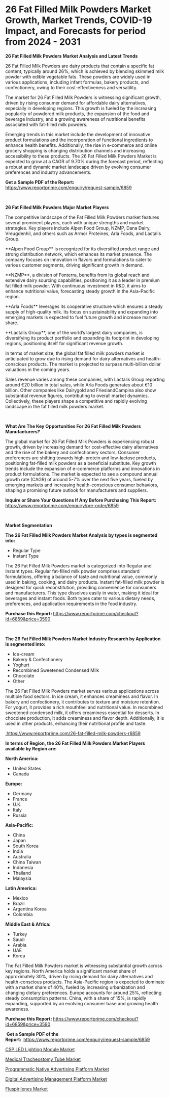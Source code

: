 <p><h1>26 Fat Filled Milk Powders Market Growth, Market Trends, COVID-19 Impact, and Forecasts for period from 2024 - 2031</h1></p><p><strong>26 Fat Filled Milk Powders Market Analysis and Latest Trends</strong></p>
<p><p>26 Fat Filled Milk Powders are dairy products that contain a specific fat content, typically around 26%, which is achieved by blending skimmed milk powder with edible vegetable fats. These powders are widely used in various applications, including infant formulas, bakery products, and confectionery, owing to their cost-effectiveness and versatility.</p><p>The market for 26 Fat Filled Milk Powders is witnessing significant growth, driven by rising consumer demand for affordable dairy alternatives, especially in developing regions. This growth is fueled by the increasing popularity of powdered milk products, the expansion of the food and beverage industry, and a growing awareness of nutritional benefits associated with fat-filled milk powders.</p><p>Emerging trends in this market include the development of innovative product formulations and the incorporation of functional ingredients to enhance health benefits. Additionally, the rise in e-commerce and online grocery shopping is changing distribution channels and increasing accessibility to these products. The 26 Fat Filled Milk Powders Market is expected to grow at a CAGR of 9.70% during the forecast period, reflecting a robust and dynamic market landscape driven by evolving consumer preferences and industry advancements.</p></p>
<p><strong>Get a Sample PDF of the Report:&nbsp;</strong> <a href="https://www.reportprime.com/enquiry/request-sample/6859">https://www.reportprime.com/enquiry/request-sample/6859</a></p>
<p>&nbsp;</p>
<p><strong>26 Fat Filled Milk Powders Major Market Players</strong></p>
<p><p>The competitive landscape of the Fat Filled Milk Powders market features several prominent players, each with unique strengths and market strategies. Key players include Alpen Food Group, NZMP, Dana Dairy, Vreugdenhil, and others such as Armor Proteines, Arla Foods, and Lactalis Group.</p><p>**Alpen Food Group** is recognized for its diversified product range and strong distribution network, which enhances its market presence. The company focuses on innovation in flavors and formulations to cater to various customer segments, driving significant growth in demand.</p><p>**NZMP**, a division of Fonterra, benefits from its global reach and extensive dairy sourcing capabilities, positioning it as a leader in premium fat filled milk powder. With continuous investment in R&D, it aims to enhance nutritional value, forecasting steady growth in the Asia-Pacific region.</p><p>**Arla Foods** leverages its cooperative structure which ensures a steady supply of high-quality milk. Its focus on sustainability and expanding into emerging markets is expected to fuel future growth and increase market share.</p><p>**Lactalis Group**, one of the world’s largest dairy companies, is diversifying its product portfolio and expanding its footprint in developing regions, positioning itself for significant revenue growth.</p><p>In terms of market size, the global fat filled milk powders market is anticipated to grow due to rising demand for dairy alternatives and health-conscious products. The market is projected to surpass multi-billion dollar valuations in the coming years.</p><p>Sales revenue varies among these companies, with Lactalis Group reporting around €20 billion in total sales, while Arla Foods generates about €10 billion. Other companies like Dairygold and FrieslandCampina also show substantial revenue figures, contributing to overall market dynamics. Collectively, these players shape a competitive and rapidly evolving landscape in the fat filled milk powders market.</p></p>
<p>&nbsp;</p>
<p><strong>What Are The Key Opportunities For 26 Fat Filled Milk Powders Manufacturers?</strong></p>
<p><p>The global market for 26 Fat Filled Milk Powders is experiencing robust growth, driven by increasing demand for cost-effective dairy alternatives and the rise of the bakery and confectionery sectors. Consumer preferences are shifting towards high-protein and low-lactose products, positioning fat-filled milk powders as a beneficial substitute. Key growth trends include the expansion of e-commerce platforms and innovations in product formulations. The market is expected to see a compound annual growth rate (CAGR) of around 5-7% over the next five years, fueled by emerging markets and increasing health-conscious consumer behaviors, shaping a promising future outlook for manufacturers and suppliers.</p></p>
<p><strong>Inquire or Share Your Questions If Any Before Purchasing This Report:</strong> <a href="https://www.reportprime.com/enquiry/pre-order/6859">https://www.reportprime.com/enquiry/pre-order/6859</a></p>
<p>&nbsp;</p>
<p><strong>Market Segmentation</strong></p>
<p><strong>The 26 Fat Filled Milk Powders Market Analysis by types is segmented into:</strong></p>
<p><ul><li>Regular Type</li><li>Instant Type</li></ul></p>
<p><p>The 26 Fat Filled Milk Powders market is categorized into Regular and Instant types. Regular fat-filled milk powder comprises standard formulations, offering a balance of taste and nutritional value, commonly used in baking, cooking, and dairy products. Instant fat-filled milk powder is designed for quick reconstitution, providing convenience for consumers and manufacturers. This type dissolves easily in water, making it ideal for beverages and instant foods. Both types cater to various dietary needs, preferences, and application requirements in the food industry.</p></p>
<p><strong>Purchase this Report:&nbsp;</strong><a href="https://www.reportprime.com/checkout?id=6859&price=3590">https://www.reportprime.com/checkout?id=6859&price=3590</a></p>
<p>&nbsp;</p>
<p><strong>The 26 Fat Filled Milk Powders Market Industry Research by Application is segmented into:</strong></p>
<p><ul><li>Ice-cream</li><li>Bakery & Confectionery</li><li>Yoghurt</li><li>Recombined Sweetened Condensed Milk</li><li>Chocolate</li><li>Other</li></ul></p>
<p><p>The 26 Fat Filled Milk Powders market serves various applications across multiple food sectors. In ice cream, it enhances creaminess and flavor. In bakery and confectionery, it contributes to texture and moisture retention. For yogurt, it provides a rich mouthfeel and nutritional value. In recombined sweetened condensed milk, it offers creaminess essential for desserts. In chocolate production, it adds creaminess and flavor depth. Additionally, it is used in other products, enhancing their nutritional profile and taste.</p></p>
<p><a href="https://www.reportprime.com/26-fat-filled-milk-powders-r6859">&nbsp;https://www.reportprime.com/26-fat-filled-milk-powders-r6859</a></p>
<p><strong>In terms of Region, the 26 Fat Filled Milk Powders Market Players available by Region are:</strong></p>
<p>
    <p> <strong> North America: </strong>
        <ul>
            <li>United States</li>
            <li>Canada</li>
        </ul>
        </p> 
    <p> <strong> Europe: </strong>
        <ul>
            <li>Germany</li>
            <li>France</li>
            <li>U.K.</li>
            <li>Italy</li>
            <li>Russia</li>
        </ul>
        </p> 
    <p> <strong> Asia-Pacific: </strong>
        <ul>
            <li>China</li>
            <li>Japan</li>
            <li>South Korea</li>
            <li>India</li>
            <li>Australia</li>
            <li>China Taiwan</li>
            <li>Indonesia</li>
            <li>Thailand</li>
            <li>Malaysia</li>
        </ul>
        </p> 
    <p> <strong> Latin America: </strong>
        <ul>
            <li>Mexico</li>
            <li>Brazil</li>
            <li>Argentina Korea</li>
            <li>Colombia</li>
        </ul>
        </p> 
    <p> <strong> Middle East & Africa: </strong>
        <ul>
            <li>Turkey</li>
            <li>Saudi</li>
            <li>Arabia</li>
            <li>UAE</li>
            <li>Korea</li>
        </ul>
    </p>
    </p>
<p><p>The Fat Filled Milk Powders market is witnessing substantial growth across key regions. North America holds a significant market share of approximately 30%, driven by rising demand for dairy alternatives and health-conscious products. The Asia-Pacific region is expected to dominate with a market share of 40%, fueled by increasing urbanization and changing dietary preferences. Europe accounts for around 25%, reflecting steady consumption patterns. China, with a share of 15%, is rapidly expanding, supported by an evolving consumer base and growing health awareness.</p></p>
<p><strong>Purchase this Report: </strong><a href="https://www.reportprime.com/checkout?id=6859&price=3590">https://www.reportprime.com/checkout?id=6859&price=3590</a></p>
<p>&nbsp;<strong>Get a Sample PDF of the Report:&nbsp;&nbsp;</strong><a href="https://www.reportprime.com/enquiry/request-sample/6859">https://www.reportprime.com/enquiry/request-sample/6859</a></p>
<p><strong></strong></p>
<p><p><a href="https://www.linkedin.com/pulse/csp-led-lighting-module-market-size-growth-industry-analysis-rckce?trackingId=1jasf35iR9SPmhQjC8qmOw%3D%3D">CSP LED Lighting Module Market</a></p><p><a href="https://www.linkedin.com/pulse/market-dynamics-future-trends-global-medical-tracheostomy-vpbuf?trackingId=Urq95ryYQ%2Bmp%2FW1N0iUwkQ%3D%3D">Medical Tracheostomy Tube Market</a></p><p><a href="https://medium.com/@anthony.gray09986/strategic-market-insights-into-the-global-programmatic-native-advertising-platform-market-a00cb2510efb">Programmatic Native Advertising Platform Market</a></p><p><a href="https://medium.com/@anthony.gray09986/emerging-market-trends-and-regional-analysis-of-digital-advertising-management-platform-market-b753c04175e7">Digital Advertising Management Platform Market</a></p><p><a href="https://issuu.com/reportprime-2/docs/fluspirilenes-market-size-2030.pptx_f6100cf9ec6e84">Fluspirilenes Market</a></p></p>